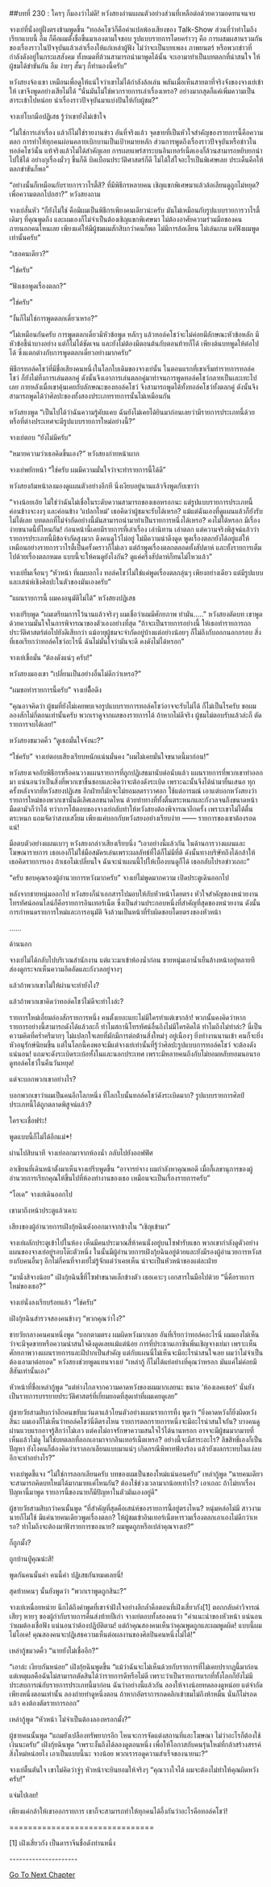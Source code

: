 ##บทที่ 230 : ใครๆ ก็มองว่าไม่ดี!
หวังสยงอ่านแผนตัวอย่างส่วนที่เหลือต่อด้วยความอดทนจนจบ

จางเย่ที่นั่งอยู่ฝั่งตรงข้ามพูดขึ้น “ทอล์คโชว์ก็คือคำแปลพ้องเสียงของ Talk-Show ส่วนที่ว่าทำไมถึงเรียกแบบนี้ อืม ก็คือผมตั้งชื่อขึ้นมาเองตามใจชอบ รูปแบบรายการโดยคร่าวๆ คือ การผสมผสานรวมกันของเรื่องราวในปัจจุบันแล้วเล่าเรื่องให้แก่เหล่าผู้ฟัง ไม่ว่าจะเป็นบทเพลง ภาพยนตร์ หรือพวกข่าวที่กำลังดังอยู่ในกระแสสังคม ทั้งหมดที่ล้วนสามารถนำมาพูดได้นั้น จะเอามาทำเป็นบทตลกที่น่าสนใจ ให้ผู้ชมได้ขำขันกัน อืม ง่ายๆ สั้นๆ ก็ทำนองนี้ครับ”

หวังสยงจ้องเขา เหมือนเพื่อดูให้แน่ใจว่าเขาไม่ได้กำลังล้อเล่น พลันเมื่อเห็นสายตาที่จริงจังของจางเย่เข้าให้ เขาจึงพูดอย่างเสียไม่ได้ “นั่นมันไม่ใช่พวกรายการเล่าเรื่องเหรอ? อย่างมากสุดก็แค่เพิ่มความเป็นสาระเข้าไปหน่อย นำเรื่องราวปัจจุบันมาแบ่งปันให้กับผู้ชม?”

จางเย่โบกมือปฏิเสธ รู้ว่าเขายังไม่เข้าใจ

“ไม่ใช่การเล่าเรื่อง แล้วก็ไม่ใช่รายงานข่าว อันที่จริงแล้ว จุดขายที่เป็นหัวใจสำคัญของรายการนี้คือความตลก การทำให้ทุกคนผ่อนคลายเบิกบานเป็นเป้าหมายหลัก ส่วนการพูดถึงเรื่องราวปัจจุบันหรือข่าวในทอล์คโชว์นั้น แท้จริงแล้วไม่ได้สำคัญเลย การเผยแพร่สาระบนอินเทอร์เน็ตเองก็ล้วนสามารถหยิบยกนำไปใช้ได้ อย่างกุเรื่องมั่วๆ ขึ้นก็ดี บิดเบือนประวัติศาสตร์ก็ดี ไม่ได้ใส่ใจอะไรเป็นพิเศษเลย ประเด็นคือให้ตลกขำขันก็พอ”

“อย่างนั้นก็เหมือนกับรายการวาไรตี้สิ? ที่มีพิธีกรหลายคน เชิญแขกพิเศษมาแล้วล้อเลียนดูถูกไม่หยุด? เพื่อความตลกโปกฮา?” หวังสยงถาม

จางเย่สั่นหัว “ก็ยังไม่ใช่ คือมีผมเป็นพิธีกรเพียงคนเดียวน่ะครับ มันไม่เหมือนกับรูปแบบรายการวาไรตี้เดิมๆ ที่คุณพูดถึง และผมเองก็ไม่จำเป็นต้องเชิญแขกพิเศษมา ไม่ต้องอาศัยความร่วมมือของคนภายนอกคนไหนเลย เพียงแค่ให้มีผู้ชมผมสักสิบกว่าคนก็พอ ไม่มีการล้อเลียน ไม่เล่นเกม แค่ฟังผมพูดเท่านั้นครับ”

“เธอคนเดียว?”

“ใช่ครับ”

“ฟังเธอพูดเรื่องตลก?”

“ใช่ครับ”

“งั้นก็ไม่ใช่การพูดตลกเดี่ยวเหรอ?”

“ไม่เหมือนกันครับ การพูดตลกเดี่ยวมีหัวข้อพูด หลักๆ แล้วทอล์คโชว์จะไม่ค่อยมีลักษณะหัวข้อหลัก มีหัวข้อชี้นำบางอย่าง แต่ก็ไม่ได้ชัดเจน และยังไม่ต้องมีตอนต้นกับตอนท้ายก็ได้ เพียงด้นบทพูดให้ต่อไปได้ ซึ่งแตกต่างกับการพูดตลกเดี่ยวอย่างมากครับ”

พิธีกรทอล์คโชว์ที่มีชื่อเสียงคนหนึ่งในโลกใบเดิมของจางเย่นั้น ในตอนแรกที่เขาเริ่มทำรายการทอล์คโชว์ ก็ยังไม่ทิ้งการเล่นตลกคู่ ดังนั้นจึงเอาการเล่นตลกคู่มาทำจนการพูดทอล์คโชว์กลายเป็นเละเทะไปเลย ภายหลังเมื่อเขาคุ้นเคยกับลักษณะของทอล์คโชว์ จึงสามารถพูดได้ทั้งทอล์คโชว์ทั้งตลกคู่ ดังนั้นจึงสามารถพูดได้ว่าศิลปะของทั้งสองประเภทรายการนั้นไม่เหมือนกัน

หวังสยงพูด “เป็นไปได้ว่าฉันความรู้คับแคบ ฉันยังไม่เคยได้ยินมาก่อนเลยว่ามีรายการประเภทนี้ด้วย หรือที่ต่างประเทศจะมีรูปแบบรายการใหม่อย่างนี้?”

จางเย่ตอบ “ยังไม่มีครับ”

“หมายความว่าเธอคิดขึ้นเอง?” หวังสยงก่ายหน้าผาก

จางเย่พยักหน้า “ใช่ครับ ผมมีความมั่นใจว่าจะทำรายการนี้ได้ดี”

หวังสยงก้มหน้าลงมองดูแผนตัวอย่างอีกที นิ่งเงียบอยู่นานแล้วจึงพูดกับเขาว่า

“จางน้อยเอ้ย ไม่ใช่ว่าฉันไม่เชื่อในระดับความสามารถของเธอหรอกนะ แต่รูปแบบรายการประเภทนี้ค่อนข้างจะงงๆ และค่อนข้าง ‘แปลกใหม่’ เธอคิดว่าผู้ชมจะรับได้เหรอ? แม้แต่ฉันเองที่ดูแผนแล้วก็ยังรับไม่ได้เลย บทตลกที่ไม่จำกัดอย่างนี้มันสามารถนำมาทำเป็นรายการหนึ่งได้เหรอ? คงไม่ได้หรอก มีเรื่องง่ายขนาดนี้ที่ไหนกัน! ก่อนหน้านี้เคยมีรายการที่เล่าเรื่อง เล่านิทาน เล่าตลก แต่ความจริงพิสูจน์แล้วว่า รายการประเภทนี้มีข้อจำกัดสูงมาก ดึงคนดูไว้ไม่อยู่ ไม่มีความน่าดึงดูด พูดเรื่องตลกยังได้อยู่แต่ให้เหมือนอย่างรายการวาไรตี้เป็นครั้งคราวก็ไม่เลว แต่ถ้าพูดเรื่องตลกตลอดทั้งสัปดาห์ และทั้งรายการเต็มไปด้วยเรื่องตลกหมด แบบนี้จะให้คนดูยังไงกัน? ดูแค่ครึ่งสัปดาห์ก็ทนไม่ไหวแล้ว”

จางเย่ยิ้มเจื่อนๆ “หัวหน้า ที่ผมบอกไง ทอล์คโชว์ไม่ใช่แค่พูดเรื่องตลกลุ่นๆ เพียงอย่างเดียว แต่มีรูปแบบและเสน่ห์เชิงศิลปะในตัวของมันเองครับ”

“แผนรายการนี้ ผมคงอนุมัติไม่ได้” หวังสยงปฏิเสธ

จางเย่รีบพูด “ผมเตรียมการไว้นานแล้วจริงๆ ผมเชื่อว่าผมมีศักยภาพ ทำมัน…..”
หวังสยงตัดบท เขาพูดด้วยความมั่นใจในการพิจารณาของตัวเองอย่างที่สุด “ถ้าจะเป็นรายการอย่างนี้ ให้เธอทำรายการถกประวัติศาสตร์ต่อไปยังดีเสียกว่า แม้อายุผู้ชมจะจำกัดอยู่บ้างแต่อย่างน้อยๆ ก็ไม่ถึงกับออกนอกกรอบ สิ่งที่เธอเรียกว่าทอล์คโชว์อะไรนี่ ฉันไม่มั่นใจว่ามันจะดี คงดังไม่ได้หรอก”

จางเย่เชื่อมั่น “ต้องดังแน่ๆ ครับ!”

หวังสยงมองเขา “เปลี่ยนเป็นอย่างอื่นไม่ดีกว่าเหรอ?”

“ผมขอทำรายการนี้ครับ” จางเย่ดื้ือดึง

“คุณอาจคิดว่า ผู้ชมที่ยังไม่เคยพบเจอรูปแบบรายการทอล์คโชว์อาจจะรับไม่ได้ ก็ไม่เป็นไรครับ ขอผมลองสักไม่กี่ตอนเท่านั้นครับ พวกเราดูจากผลของรายการได้ ถ้าหากไม่ดีจริง ผู้ชมไม่ตอบรับแล้วล่ะก็ ตัดรายการจบได้เลย!”

หวังสยงขมวดคิ้ว “ดูเธอมั่นใจจังนะ?”

“ใช่ครับ” จางเย่ตอบเสียงเรียบหนักแน่นมั่นคง “ผมไม่เคยมั่นใจขนาดนี้มาก่อน!”

หวังสยงเจอกับพิธีกรหรือคนวางแผนรายการที่ถูกปฏิเสธมานับต่อนับแล้ว แผนรายการที่พวกเขาทำออกมา แน่นอนว่าเป็นสิ่งที่พวกเขาชื่นชอบและคิดว่าจะต้องดังระเบิด เพราะฉะนั้นจึงได้นำมายื่นเสนอ ทุกครั้งหลังจากที่หวังสยงปฏิเสธ อีกฝ่ายก็มักจะไม่ยอมลดราวาศอก ใช้แต่อารมณ์ เอาแต่บอกหวังสยงว่า รายการใหม่ของพวกเขานั้นดีเลิศเลอขนาดไหน ด้วยท่าทางที่ทั้งตื่นตระหนกและกังวลจนถึงขนาดหน้ามืดตามัวก็ว่าได้ ทว่าการโต้ตอบของจางเย่กลับทำให้หวังสยงต้องพิจารณาอีกครั้ง เพราะเขาไม่ได้ตื่นตระหนก แถมจัดว่าสงบเสงี่ยม เพียงแค่บอกกับหวังสยงอย่างเรียบง่าย —— รายการของเขาต้องรอดแน่!

มือตบตัวอย่างแผนเบาๆ หวังสยงกล่าวเสียงเรียบนิ่ง “เอาอย่างนี้แล้วกัน ในด้านการวางแผนและโฆษณารายการ เธอเองก็ไม่ใช่มือสมัครเล่นเพราะผลลัทธ์ที่ได้ก็ไม่มีที่ติ ดังนั้นทางบริษัทถึงได้กล้าให้เธอคิดรายการเอง ถ้าเธอไม่เปลี่ยนใจ ฉันจะนำแผนนี้ไปให้เบื้องบนดูก็ได้ เธอกลับไปรอข่าวเถอะ”

“ครับ ขอบคุณรองผู้อำนวยการหวังมากครับ” จางเย่ไม่พูดมากความ เปิดประตูเดินออกไป

หลังจากชายหนุ่มออกไป หวังสยงก็นำเอกสารไปมอบให้กับหัวหน้าโดยตรง หัวใจสำคัญของหน่วยงานโทรทัศน์ออนไลน์ก็คือรายการอินเทอร์เน็ต ซึ่งเป็นส่วนประกอบหนึ่งที่สำคัญที่สุดของหน่วยงาน ดังนั้นการกำหนดรายการใหม่และการอนุมัติ จึงล้วนเป็นหน้าที่รับผิดชอบโดยตรงของหัวหน้า

……

ด้านนอก

จางเย่ไม่ได้กลับไปบริเวณสำนักงาน แต่แวะมาเข้าห้องน้ำก่อน ชายหนุ่มเอาน้ำเย็นล้างหน้าอยู่หลายที ส่องดูกระจกเห็นความอึดอัดและกังวลอยู่จางๆ

แล้วถ้าพวกเขาไม่ให้ผ่านจะทำยังไง?

แล้วถ้าพวกเขาคิดว่าทอล์คโชว์ไม่ดีจะทำไงล่ะ?

รายการใหม่เอี่ยมอ่องสักรายการหนึ่ง คนตั้งเยอะแยะไม่มีใครทำแต่เขากล้า! พวกนั้นคงคิดว่าหากรายการอย่างนี้สามารถดังได้แล้วละก็ ทำไมสถานีโทรทัศน์อื่นถึงไม่มีใครคิดได้ ทำไมถึงไม่ทำล่ะ? นี่เป็นความคิดที่คร่ำครึมากๆ ไม่แปลกใจเลยที่มักมีการต่อต้านสิ่งใหม่ๆ อยู่เนืองๆ ยิ่งทำงานนานเข้า คนก็จะยิ่งหัวอนุรักษ์นิยมขึ้น แต่ในโลกนี้คงพอจะมีแต่จางเย่เท่านั้นที่รู้ว่าศิลปะรูปแบบการทอล์คโชว์ จะต้องดังแน่นอน! แถมจะดังระเบิดระเบ้อทั้งในและนอกประเทศ เพราะมีหลายคนถึงกับไม่ยอมหลับยอมนอนรอดูทอล์คโชว์ในคืนวันหยุด!

แต่จะบอกพวกเขาอย่างไร?

บอกพวกเขาว่าผมเป็นคนอีกโลกหนึ่ง ที่โลกใบนั้นทอล์คโชว์ดังระเบิดมาก? รูปแบบรายการศิลป์ประเภทนี้ได้ถูกตลาดพิสูจน์แล้ว?

ใครจะเชื่อฟร่ะ!

พูดแบบนี้ก็ไม่ได้อีกแม่*!

ผ่านไปสิบนาที จางเย่ออกมาจากห้องน้ำ กลับไปยังออฟฟิศ

อาเชียนที่เดินหน้าตั้งมาเห็นจางเย่รีบพูดขึ้น “อาจารย์จาง ผมกำลังหาคุณพอดี เมื่อกี้เลขานุการของผู้อำนวยการเรียกคุณให้ขึ้นไปที่ห้องทำงานของเธอ เหมือนจะเป็นเรื่องรายการครับ”

“โอเค” จางเย่เดินออกไป

เขามาถึงหน้าประตูแล้วเคาะ

เสียงของผู้อำนวยการเฝิงกุ้ยฉินดังออกมาจากข้างใน “เชิญเข้ามา”

จางเย่ผลักประตูเข้าไปในห้อง เห็นมีคนประมาณสี่ห้าคนนั่งอยู่บนโซฟารับแขก พวกเขากำลังดูตัวอย่างแผนของจางเย่อยู่รอบโต๊ะตัวหนึ่ง ในนั้นมีผู้อำนวยการเฝิงกุ้ยฉินอยู่ด้วยและยังมีรองผู้อำนวยการหวังสยงกับคนอื่นๆ อีกไม่กี่คนที่จางเย่ไม่รู้จักแต่ว่าเคยเห็น น่าจะเป็นหัวหน้าของแต่ละฝ่าย

“มานั่งสิจางน้อย” เฝิงกุ้ยฉินชี้ที่โซฟาขนาดเล็กข้างตัว เธอเคาะๆ เอกสารในมือไปด้วย “นี่คือรายการใหม่ของเธอ?”

จางเย่นั่งลงเรียบร้อยแล้ว “ใช่ครับ”

เฝิงกุ้ยฉินสำรวจสองคนข้างๆ “พวกคุณว่าไง?”

ชายวัยกลางคนคนหนึ่งพูด “บอกตามตรง ผมผิดหวังมากเลย อันที่เรียกว่าทอล์คอะไรนี่ ผมมองไม่เห็นว่าจะมีจุดขายหรือความน่าสนใจดึงดูดเลยแม้แต่น้อย การที่ประธานเกาซินพิ่นเชิญจางเย่มา เพราะเห็นศักยภาพวางแผนรายการและฝีปากเป็นสำคัญ แต่กับแผนนี่ไม่เห็นจะมีอะไรน่าสนใจเลย ผมว่าไม่จำเป็นต้องเอามาต่อยอด”
หวังสยงช่วยพูดแทนจางเย่ “เหล่ากู้ ก็ไม่ได้แย่อย่างที่คุณว่าหรอก มันแค่ไม่ค่อยมีสีสันเท่านั้นเอง”

หัวหน้าที่ชื่อเหล่ากู้พูด “แต่ห่างไกลจากความคาดหวังของผมมากเลยนะ ขนาด ‘ห้องเลคเชอร์’ นั่นยังเป็นรายการบรรยายประวัติศาสตร์ที่เยี่ยมยอดที่สุดเท่าที่ผมเคยดูเลย”

ผู้ชายวัยสามสิบกว่าอีกคนขยับแว่นตาแล้วโยนตัวอย่างแผนรายการทิ้ง พูดว่า “ยิ่งคาดหวังก็ยิ่งผิดหวังสินะ ผมเองก็ไม่เห็นว่าทอล์คโชว์นี่ดีตรงไหน รายการตลกรายการหนึ่งจะมีอะไรน่าสนใจกัน? บางคนดูผ่านแวบแรกอาจรู้สึกว่าไม่เลว แต่คงไม่อาจรักษาความสนใจไว้ได้นานหรอก อาจจะมีผู้ชมมากมายที่เห็นแล้วไม่ดู ไม่ใช่บทตลกที่ลอกเอามาจากอินเทอร์เน็ตเหรอ? อย่างนี้จะมีสาระอะไร? ลิขสิทธิ์เองก็เป็นปัญหา ยังไงคนก็ต้องคิดว่าเราลอกเลียนแบบมาแน่ๆ เกิดกรณีพิพาทฟ้องร้อง แล้วยังผลกระทบในแง่ลบอีกจะทำอย่างไร?”

จางเย่พูดชี้แจง “ไม่ใช่การลอกเลียนครับ บทของผมเป็นของใหม่แน่นอนครับ”
เหล่ากู้พูด “นายคนเดียวจะสามารถคิดบทใหม่ได้มากมายแค่ไหนกัน? ต้องใช้ช่วงเวลามากน้อยเท่าไร? เอาเถอะ ถ้าไม่ยกเรื่องปัญหานี้มาพูด รายการนี้ของนายก็มีปัญหาในตัวมันเองอยู่ดี”

ผู้ชายวัยสามสิบกว่าคนนั้นพูด “ที่สำคัญที่สุดคือเสน่ห์ของรายการนี้อยู่ตรงไหน? หนุ่มหล่อไม่มี สาวงามนายก็ไม่ใช้ มีแค่นายคนเดียวพูดเรื่องตลก? ให้ผู้ชมเข้าอินเทอร์เน็ตหารวมเรื่องตลกเอาเองไม่ดีกว่าเหรอ? ทำไมถึงจะต้องมาฟังรายการของนาย? ผมพูดถูกหรือเปล่าคุณจางเย่?”

ก็ถูกมั้ง?

ถูกบ้านปู่คุณน่ะสิ!

พูดกันคนนั้นคำ คนนี้คำ ปฏิเสธกันหมดเลยนี่!

สุดท้ายคนๆ นั้นยังพูดว่า “พวกเราพูดถูกสินะ?”

จางเย่เหนื่อยหน่าย นึกได้ถึงคำพูดที่เขาจำฝังใจอย่างลึกล้ำคือตอนที่เฝิงเสี่ยวกัง[1] ตอกกลับคำวิจารณ์เสียๆ หายๆ ของผู้กำกับรายการคืนส่งท้ายปีเก่า จางเย่ตอบทั้งสองคนว่า "คำแนะนำของหัวหน้า แน่นอนว่าผมต้องเชื่อฟัง แน่นอนว่าต้องปฏิบัติตาม! แต่ถ้าคุณสองคนเห็นว่าคุณพูดถูกและผมพูดผิด! แบบนี้ผมไม่โอเค! คุณสองคนจะปฏิเสธความเห็นต่อผลงานของศิลปินคนหนึ่งไม่ได้!"

เหล่ากู้ขมวดคิ้ว “นายยังไม่เชื่ออีก?”

“เอาล่ะ เงียบกันหน่อย” เฝิงกุ้ยฉินพูดขึ้น “แม้ว่าฉันจะไม่เห็นด้วยกับรายการที่ไม่เคยปรากฏนี้มาก่อน แต่เหตุผลคือฉันไม่สามารถตัดสินได้ว่ารายการดีหรือไม่ดี เพราะว่าเป็นรายการแรกที่ทั้งโลกก็ยังไม่มีประสบการณ์กับรายการประเภทนี้มาก่อน ฉันว่าอย่างนี้แล้วกัน ลองให้จางน้อยทดลองดูหน่อย แต่จำกัดเพียงหนึ่งตอนเท่านั้น ลองถ่ายทำดูหนึ่งตอน ถ้าหากอัตราการกดคลิกเข้าชมไม่ถึงห้าหมื่น นั่นก็ไม่รอดแล้ว คงต้องตัดรายการออก”

เหล่ากู้พูด “หัวหน้า ไม่จำเป็นต้องลองหรอกมั้ง?”

ผู้ชายคนนั้นพูด “แถมยังเปลืองทรัพยากรอีก ไหนจะการจัดแต่งสถานที่และโฆษณา ไม่ว่าอะไรก็ต้องใช้เงินนะครับ”
เฝิงกุ้ยฉินพูด “เพราะงั้นถึงได้ลองดูตอนหนึ่ง เพื่อให้โอกาสกับคนรุ่นใหม่ที่กล้าสร้างสรรค์สิ่งใหม่หน่อยไง เอาเป็นแบบนี้นะ จางน้อย พวกเรารอดูความสำเร็จของนายนะ?”

จางเย่ตื้นตันใจ เขาไม่คิดว่าจู่ๆ หัวหน้าจะยินยอมให้จริงๆ “คุณวางใจได้ ผมจะต้องไม่ทำให้คุณผิดหวังครับ!”

แจ่มไปเลย!

เพียงแค่กล้าให้เขาออกรายการ เขาก็จะสามารถทำให้ทุกคนได้อึ้งกันว่าอะไรคือทอล์คโชว์!

===============================

[1] เฝิงเสี่ยวกัง เป็นดาราจีนชื่อดังท่านหนึ่ง

*-*-*-*-*-*-*-*-*-*-*-*-*-*-*-*-*-*-*-*-*-*


[Go To Next Chapter]( ./31.md)